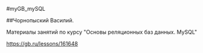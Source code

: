 #myGB_mySQL


##Чорнопыский Василий.



Материалы занятий по курсу "Основы реляционных баз данных. MySQL"

https://gb.ru/lessons/161648

